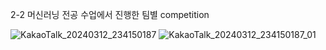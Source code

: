 2-2 머신러닝 전공 수업에서 진행한 팀별 competition

![KakaoTalk_20240312_234150187](https://github.com/sangwook01/Competition/assets/133327420/02207539-3817-4e51-bb01-dcef8ecb7b9e)
![KakaoTalk_20240312_234150187_01](https://github.com/sangwook01/Competition/assets/133327420/f6c67626-bcd2-43be-97e9-2e801dad6718)
